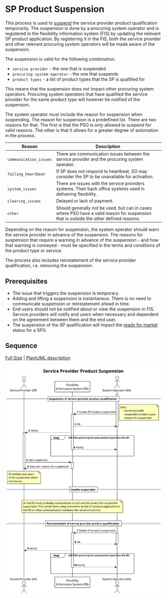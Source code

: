 # SP Product Suspension

This process is used to [suspend](../concepts/suspension.md) the service
provider product qualification temporarily. The suspension is done by a
procuring system operator and is registered in the flexibility information
system (FIS) by updating the relevant SP product application. By registering it
in the FIS, both the service provider and other relevant procuring system
operators will be made aware of the suspension.

The suspension is valid for the following combination.

* `service provider` - the one that is suspended
* `procuring system operator` - the one that suspends
* `product types` - a list of product types that the SP is qualified for

This means that the suspension does _not_ impact other procuring system operators.
Procuring system operators that have qualified the service provider for the same
product type will however be notified of the suspension.

The system operator must include the reason for suspension when suspending. The
reason for suspension is a predefined list. There are two reasons for that. The
first is that the PSO is only allowed to suspend for valid reasons. The other is
that it allows for a greater degree of automation in the process.

| Reason                 | Description                                                                                                                              |
|------------------------|------------------------------------------------------------------------------------------------------------------------------------------|
| `communication_issues` | There are communication issues between the service provider and the procuring system operator.                                           |
| `failing_heartbeat`    | If SP does not respond to heartbeat, SO may consider the SP to be unavailable for activation.                                            |
| `system_issues`        | There are issues with the service providers systems. Their back office systems used in delivering flexibility.                           |
| `clearing_issues`      | Delayed or lack of payment.                                                                                                              |
| `other`                | Should generally _not_ be used, but can in cases where PSO have a valid reason for suspension that is outside the other defined reasons. |

Depending on the reason for suspension, the system operator should warn the
service provider in advance of the suspension. The reasons for suspension that
require a warning in advance of the suspension - and how that warning is
conveyed - must be specified in the terms and conditions of the product type or
service.

The process also includes reinstatement of the service provider qualification,
i.e. removing the suspension.

## Prerequisites

* The issue that triggers the suspension is temporary.
* Adding and lifting a suspension is instantaneus. There is no need to
  communicate suspension or reinstatement ahead in time.
* End users should not be notified about or view the suspension in FIS. Service
  providers will notify end users when necessary and dependent on the agreement
  between them and the end user.
* The suspension of the SP qualification will impact the
  [ready for market](https://elhub.github.io/flex-information-system/concepts/ready-for-market/)
  status for a SPG.

## Sequence

[Full Size](../diagrams/service_provider_product_suspension.png) |
[PlantUML description](../diagrams/service_provider_product_suspension.plantuml)

![Service Provider contract and termination](../diagrams/service_provider_product_suspension.png)
